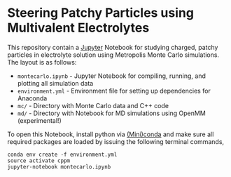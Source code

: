 # Steering Patchy Particles using Multivalent Electrolytes

This repository contain a [Jupyter](http://jupyter.org) Notebook for studying charged, patchy particles
in electrolyte solution using Metropolis Monte Carlo simulations. The layout is as follows:

- `montecarlo.ipynb` - Jupyter Notebook for compiling, running, and plotting all simulation data
- `environment.yml` - Environment file for setting up dependencies for Anaconda
- `mc/` - Directory with Monte Carlo data and C++ code
- `md/` - Directory with Notebook for MD simulations using OpenMM (experimental!)

To open this Notebook, install python via [(Mini)conda](https://www.continuum.io/downloads) and make sure all required packages are loaded
by issuing the following terminal commands,

    conda env create -f environment.yml
    source activate cppm
    jupyter-notebook montecarlo.ipynb
